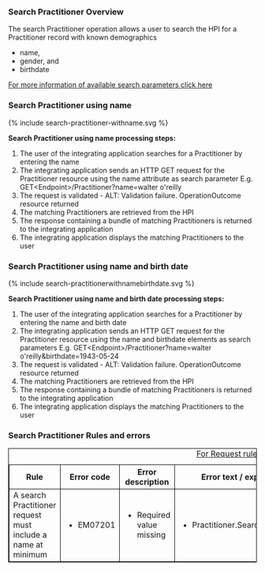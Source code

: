 

### Search Practitioner Overview

The search Practitioner operation allows a user to search the HPI for a Practitioner record with known demographics 
* name,
* gender, and
* birthdate

[For more information of available search parameters click here](/capabilityStatement.html#practitioner)

### Search Practitioner using name

<div>
{% include search-practitioner-withname.svg %}
</div>

**Search Practitioner using name processing steps:**

1. The user of the integrating application searches for a Practitioner by entering the name
2. The integrating application sends an HTTP GET request for the Practitioner resource using the name attribute as search parameter E.g. GET\<Endpoint>/Practitioner?name=walter o'reilly
4. The request is validated - ALT: Validation failure. OperationOutcome resource returned
5. The matching Practitioners are retrieved from the HPI
6. The response containing a bundle of matching Practitioners is returned to the integrating application
7. The integrating application displays the matching Practitioners to the user


### Search Practitioner using name and birth date

<div>
{% include search-practitionerwithnamebirthdate.svg %}
</div>

**Search Practitioner using name and birth date processing steps:**

1. The user of the integrating application searches for a Practitioner by entering the name and birth date
2. The integrating application sends an HTTP GET request for the Practitioner resource using the name and birthdate elements as search parameters E.g. GET\<Endpoint>/Practitioner?name=walter o'reilly&birthdate=1943-05-24
3. The request is validated - ALT: Validation failure. OperationOutcome resource returned
4. The matching Practitioners are retrieved from the HPI
5. The response containing a bundle of matching Practitioners is returned to the integrating application
6. The integrating application displays the matching Practitioners to the user
 
<h3>Search Practitioner Rules and errors</h3>
<table>
<style>
table, th, td {
  border: 1px solid black;
  border-collapse: collapse;
}
</style>
<caption><a href="general.html#request-rules-and-errors">For Request rules and errors click here</a></caption>
<tr><th>Rule</th>
<th>Error code</th>
<th>Error description</th>
<th>Error text / expression</th>
<th>Http code</th></tr>

<tr>
<td>A search Practitioner request must include a name at minimum</td>
<td>
 <ul>
  <li>EM07201</li>
 </ul>
</td>
<td>
 <ul>
  <li>Required value missing</li>
 </ul>
</td>
<td>
 <ul>
  <li>Practitioner.SearchParam.name</li>
 </ul>
</td>
<td>
 <ul>
  <li>422 Unknown</li>
 </ul>
 </td>

 <td>A search Practitioner request may include birthdate and gender</td>
<td>
 <ul>
  <li><i>No error</i></li>
 </ul>
</td>
<td>
 <ul>
  <li></li>
 </ul>
</td>
<td>
 <ul>
  <li></li>
 </ul>
</td>
<td>
 <ul>
  <li></li>
 </ul>
 </td>
</tr>
</table>
